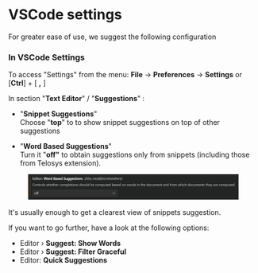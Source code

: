 # VSCode settings

For greater ease of use, we suggest the following configuration&#x20;

### In VSCode Settings

To access "Settings" from the menu:  **File** -> **Preferences** -> **Settings**   or   \[**Ctrl**] + \[ **,** ]

In section "**Text Editor**" / "**Suggestions**" :&#x20;

* "**Snippet Suggestions**"\
  Choose "**top**" to to show snippet suggestions on top of other suggestions



* "**Word Based Suggestions**" \
  Turn it "**off"** to obtain suggestions only from snippets (including those from Telosys extension).

<figure><img src="../.gitbook/assets/image (4).png" alt=""><figcaption></figcaption></figure>

It's usually enough to get a clearest view of snippets suggestion.

If you want to go further, have a look at the following options:&#x20;

* Editor › **Suggest: Show Words**&#x20;
* Editor › **Suggest: Filter Graceful**
* Editor: **Quick Suggestions**



&#x20;
